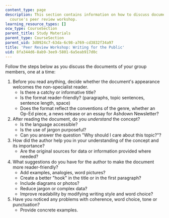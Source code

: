 ```yaml
---
content_type: page
description: This section contains information on how to discuss documents in the
  course's peer review workshop.
learning_resource_types: []
ocw_type: CourseSection
parent_title: Study Materials
parent_type: CourseSection
parent_uid: 3d0924c7-63da-6c98-a769-cd3832f34a97
title: 'Peer Review Workshop: Writing for the Public'
uid: 8fa344d6-8ab9-3ee9-5801-6a5eab917d0c
---
```


Follow the steps below as you discuss the documents of your group members, one at a time:

1.  Before you read anything, decide whether the document's appearance welcomes the non-specialist reader.
    *   Is there a catchy or informative title?
    *   Is the format reader-friendly? (paragraphs, topic sentences, sentence length, space)
    *   Does the format reflect the conventions of the genre, whether an Op-Ed piece, a news release or an essay for Ashdown Newsletter?
2.  After reading the document, do you _understand_ the concept?
    *   Is the language accessible?
    *   Is the use of jargon purposeful?
    *   Can you answer the question "Why should I care about this topic?"?
3.  How did the author help you in your understanding of the concept and its importance?
    *   Are the original sources for data or information provided where needed?
4.  What suggestions do you have for the author to make the document more reader-friendly?
    *   Add examples, analogies, word pictures?
    *   Create a better "hook" in the title or in the first paragraph?
    *   Include diagrams or photos?
    *   Reduce jargon or complex data?
    *   Improve readability by modifying writing style and word choice?
5.  Have you noticed any problems with coherence, word choice, tone or punctuation?
    *   Provide concrete examples.